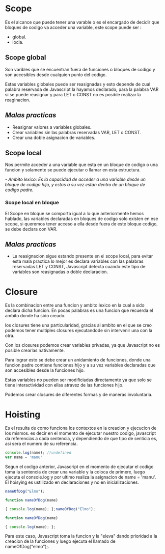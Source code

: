 # **Scope**

Es el alcance que puede tener una varable o es el encargado de decidir que bloques de codigo va acceder una variable, este scope puede ser : 
- global.
- locla.

## **Scope global**

Son varibles que se encuentran fuera de funciones o bloques de codigo y son accesibles desde cualquien punto del codigo. 

Estas variables globales puede ser reasignadas y esto depende de cual palabra reservada de Javascript la hayamos declarado, para la palabra VAR si se puede reasignar y para LET o CONST no es posible realizar la reaginacion.

## *Malas practicas*

- Reasignar valores a variables globales.
- Crear variables sin las palabras reservadas VAR, LET o CONST.
- Crear una doble asignacion de variables.

## **Scope local**

Nos permite acceder a una variable que esta en un bloque de codigo o una funcion y solamente se puede ejecutar o llamar en esta estructura.

*- Ambito lexico: Es la capacidad de acceder a una variable desde un bloque de codigo hijo, y estas a su vez estan dentro de un bloque de codigo padre.*

### **Scope local en bloque**
El Scope en bloque se comporta igual a lo que anteriormente hemos hablado, las variables declaradas en bloques de codigo solo existen en ese scope, si queremos tener acceso a ella desde fuera de este bloque codigo, se debe declara con VAR.



## *Malas practicas*

- La reasignacion sigue estando presente en el scope local, para evitar esta mala practica lo mejor es declara variables con las palabras reservadas LET y CONST, Javascript detecta cuando este tipo de variables son reasignadas o doble declaracion.

# **Closure**
Es la combinacion entre una funcion y ambito lexico en la cual a sido declara dicha funcion. En pocas palabras es una funcion que recuerda el ambito donde ha sido creado.

los closures tiene una particularidad, gracias al ambito en el que se creo podemos tener multiples closures ejecutandode sin intervenir una con la otra. 

Con los closures podemos crear variables privadas, ya que Javascript no es posible crearlas nativamente. 

Para lograr esto se debe crear un anidamiento de funciones, donde una funcion padre contiene funciones hijo y a su vez variables declaradas que son accesibles desde la funciones hijo.

Estas variables no pueden ser modificiadas directamente ya que solo se tiene interactividad con ellas atravez de las funciones hijo.

Podemos crear closures de diferentes formas y de maneras involuntaria.

# **Hoisting**

Es el resulta de como funciona los contextos en la creacion y ejecucion de los mismos. es decir en el momento de ejecutar nuestro codigo, javascript da referencias a cada sentencia, y dependiendo de que tipo de senticia es, asi sera el numero de su referencia.

```js
console.log(name); //undefined
var name = 'manu'
```

Segun el codigo anterior, Javascript en el momento de ejecutar el codigo toma la sentencia de crear una variable y la coloca de primero, luego ejecuta el console.log y por ultimo realiza la asignacion de name = 'manu'. El hoisying es ustilizado en declaraciones y no en inicializaciones.

```js
nameOfDog("Elmo"); 

function nameOfDog(name) 

{ console.log(name); };nameOfDog("Elmo"); 

function nameOfDog(name) 

{ console.log(name); };
```

Para este caso, Javascript toma la funcion y la "eleva" dando prioridad a la creacion de la funciones y luego ejecuta el llamado de nameOfDog("elmo");.


